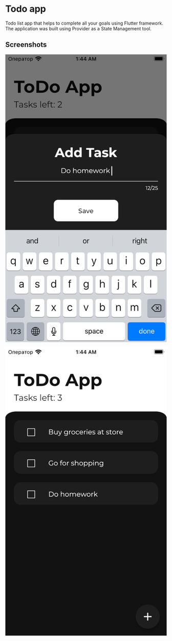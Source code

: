 # Todo app

Todo list app that helps to complete all your goals using Flutter framework. The application was built using Provider as a State Management tool.

## Screenshots

![Finished App](https://github.com/Evolutemaker/Todo_app/blob/master/screenshots/Screen2.png)


![End Banner](https://github.com/Evolutemaker/Todo_app/blob/master/screenshots/Screen1.png)

